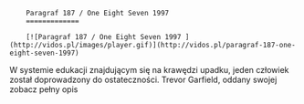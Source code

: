 
        Paragraf 187 / One Eight Seven 1997 
        =============
        
        [![Paragraf 187 / One Eight Seven 1997 ](http://vidos.pl/images/player.gif)](http://vidos.pl/paragraf-187-one-eight-seven-1997)
        
        
 W systemie edukacji znajdującym się na krawędzi upadku, jeden człowiek został doprowadzony do ostateczności. Trevor Garfield, oddany swojej zobacz pełny opis
    